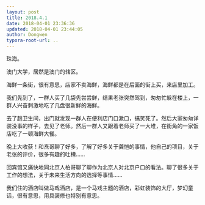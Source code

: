 ```yaml
---
layout: post
title: 2018.4.1
date: 2018-04-01 23:36:36
updated: 2018-04-01 23:44:05
author: Dongwen
typora-root-url: ..
---
```




珠海。

澳门大学，居然是澳门的辖区。

海鲜一条街，很有意思，店家不卖海鲜，海鲜都是在后面的街上买，来店里加工。

我们先到了，一群人买了几袋先尝尝鲜，结果老张突然驾到，匆匆忙躲在楼上，一群人兴奋刺激地吃了几盘很新鲜的海鲜。

去了趟卫生间，出门就发现一群人在便利店门口漱口，搞笑死了。然后大家匆匆详装没事的样子，去见了老师。然后一群人又跟着老师买了一大堆，在街角的一家饭店吃了一顿海鲜大餐。

晚上大收获！和焘哥聊了好多，了解了好多关于龚恺的事情，他自己的项目，关于老张的评价，很多有趣的吐槽……

回宾馆又痛快地同北京人柏哥聊了聊作为北京人对北京户口的看法。聊了很多关于工作的想法，关于未来生活方向的选择等事情……

我们住的酒店叫做马戏酒店，是一个马戏主题的酒店，彩虹装饰的大厅，梦幻童话，很有意思，用具装修也特别有意思。            